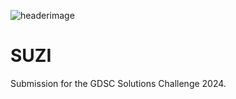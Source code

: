 ![headerimage](https://github.com/suzisuzisuzi/.github/assets/81961406/18715e00-e89d-4198-ba18-6a8b8bf8cfdb)
# SUZI

Submission for the GDSC Solutions Challenge 2024.
